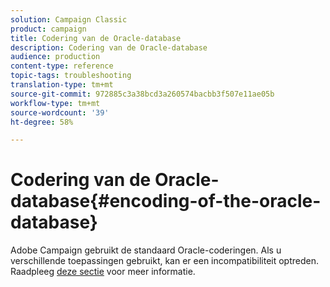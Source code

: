 ```yaml
---
solution: Campaign Classic
product: campaign
title: Codering van de Oracle-database
description: Codering van de Oracle-database
audience: production
content-type: reference
topic-tags: troubleshooting
translation-type: tm+mt
source-git-commit: 972885c3a38bcd3a260574bacbb3f507e11ae05b
workflow-type: tm+mt
source-wordcount: '39'
ht-degree: 58%

---
```



# Codering van de Oracle-database{#encoding-of-the-oracle-database}

Adobe Campaign gebruikt de standaard Oracle-coderingen. Als u verschillende toepassingen gebruikt, kan er een incompatibiliteit optreden. Raadpleeg [deze sectie](../../installation/using/database.md#oracle) voor meer informatie.
